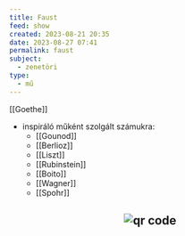 ```yaml
---
title: Faust
feed: show
created: 2023-08-21 20:35
date: 2023-08-27 07:41
permalink: faust
subject:
  - zenetöri
type:
  - mű
---
```

[[Goethe]]

- inspiráló műként szolgált számukra:
	- [[Gounod]]
	- [[Berlioz]]
	- [[Liszt]]
	- [[Rubinstein]]
	- [[Boito]]
	- [[Wagner]]
	- [[Spohr]]



## <p style="text-align: center;"><img src="https://chart.googleapis.com/chart?cht=qr&chl=https://notes.andrasdenes.com/faust&chs=180x180&choe=UTF-8&chld=L|2" alt="qr code"></p>

